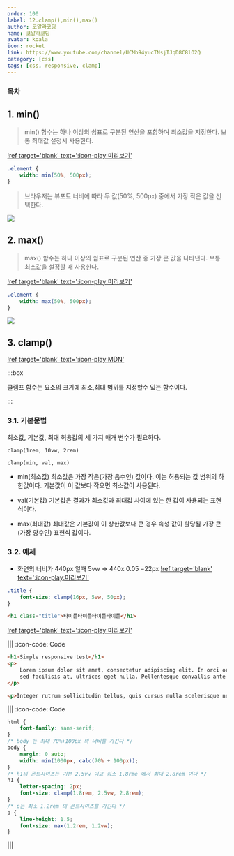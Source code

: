 ```yaml
---
order: 100
label: 12.clamp(),min(),max()
author: 코알라코딩
name: 코알라코딩
avatar: koala
icon: rocket
link: https://www.youtube.com/channel/UCMb94yucTNsjIJqD8C8lO2Q
category: [css]
tags: [css, responsive, clamp]
---
```


### 목차 <!-- omit in toc -->

## 1. min()

> min() 함수는 하나 이상의 쉼표로 구분된 연산을 포함하며 최소값을 지정한다.
> 보통 최대값 설정시 사용한다.

[!ref target='blank' text=':icon-play:미리보기'](https://qwerewqwerew.github.io/source/css/12-clamp/2.html)

```css
.element {
	width: min(50%, 500px);
}
```

> 브라우저는 뷰포트 너비에 따라 두 값(50%, 500px) 중에서 가장 작은 값을 선택한다.

![](https://ishadeed.com/assets/comparison-css/css-min-1.jpg)

## 2. max()

> max() 함수는 하나 이상의 쉼표로 구분된 연산 중 가장 큰 값을 나타낸다.
> 보통 최소값을 설정할 때 사용한다.

[!ref target='blank' text=':icon-play:미리보기'](https://qwerewqwerew.github.io/source/css/12-clamp/3.html)

```css
.element {
	width: max(50%, 500px);
}
```

![](https://ishadeed.com/assets/comparison-css/css-max-1.jpg)

## 3. clamp()

[!ref target='blank' text=':icon-play:MDN'](https://developer.mozilla.org/en-US/docs/Web/CSS/clamp)

:::box

클램프 함수는 요소의 크기에 최소,최대 범위를 지정할수 있는 함수이다.

:::

### 3.1. 기본문법

최소값, 기본값, 최대 허용값의 세 가지 매개 변수가 필요하다.

`clamp(1rem, 10vw, 2rem)`

`clamp(min, val, max)`

- min(최소값)
  최소값은 가장 작은(가장 음수인) 값이다. 이는 허용되는 값 범위의 하한값이다. 기본값이 이 값보다 작으면 최소값이 사용된다.

- val(기본값)
  기본값은 결과가 최소값과 최대값 사이에 있는 한 값이 사용되는 표현식이다.

- max(최대값)
  최대값은 기본값이 이 상한값보다 큰 경우 속성 값이 할당될 가장 큰(가장 양수인) 표현식 값이다.

### 3.2. 예제

+ 화면의 너비가 440px 일때 5vw => 440x 0.05 =22px
[!ref target='blank' text=':icon-play:미리보기'](https://qwerewqwerew.github.io/source/css/12-clamp/4.html)

```css
.title {
	font-size: clamp(16px, 5vw, 50px);
}
```

```html
<h1 class="title">타이틀타이틀타이틀타이틀</h1>
```

[!ref target='blank' text=':icon-play:미리보기'](https://qwerewqwerew.github.io/source/css/12-clamp/1.html)

||| :icon-code: Code

```html
<h1>Simple responsive test</h1>
<p>
	Lorem ipsum dolor sit amet, consectetur adipiscing elit. In orci orci, eleifend id risus nec, mattis rutrum velit. Suspendisse fringilla egestas erat eu convallis. Phasellus eu velit ut magna dapibus elementum cursus at ligula. Ut tempus varius nibh, nec auctor sapien iaculis sit amet. Fusce iaculis, libero quis elementum viverra, nulla ante accumsan lectus, sit amet convallis lacus ipsum vel est. Curabitur et urna non est consectetur pulvinar vel id risus. Ut vestibulum, sem in semper aliquet, felis arcu euismod sapien, ac imperdiet massa nisl quis sem. Vestibulum ac elementum felis, in tempor velit. Pellentesque purus ex, mattis at ornare quis, porta condimentum mi. Donec vestibulum ligula vel nulla blandit, quis euismod nulla vestibulum. Suspendisse potenti. Nunc neque mauris, tempor
	sed facilisis at, ultrices eget nulla. Pellentesque convallis ante nec augue porttitor, id tempus ante luctus.
</p>

<p>Integer rutrum sollicitudin tellus, quis cursus nulla scelerisque nec. Nunc eu facilisis lorem. Maecenas faucibus sapien eleifend, semper tellus at, pharetra quam. Cras feugiat vulputate tortor at rhoncus. Class aptent taciti sociosqu ad litora torquent per conubia nostra, per inceptos himenaeos. Nam non felis quis sem lobortis sodales vel id libero. Phasellus sit amet placerat lorem.</p>
```

||| :icon-code: Code

```css
html {
	font-family: sans-serif;
}
/* body 는 최대 70%+100px 의 너비를 가진다 */
body {
	margin: 0 auto;
	width: min(1000px, calc(70% + 100px));
}
/* h1의 폰트사이즈는 기본 2.5vw 이고 최소 1.8rme 에서 최대 2.8rem 이다 */
h1 {
	letter-spacing: 2px;
	font-size: clamp(1.8rem, 2.5vw, 2.8rem);
}
/* p는 최소 1.2rem 의 폰트사이즈를 가진다 */
p {
	line-height: 1.5;
	font-size: max(1.2rem, 1.2vw);
}
```

|||
